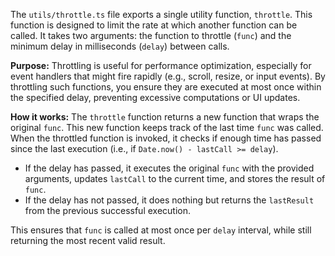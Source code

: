 The `utils/throttle.ts` file exports a single utility function, `throttle`. This function is designed to limit the rate at which another function can be called. It takes two arguments: the function to throttle (`func`) and the minimum delay in milliseconds (`delay`) between calls.

**Purpose:**
Throttling is useful for performance optimization, especially for event handlers that might fire rapidly (e.g., scroll, resize, or input events). By throttling such functions, you ensure they are executed at most once within the specified delay, preventing excessive computations or UI updates.

**How it works:**
The `throttle` function returns a new function that wraps the original `func`. This new function keeps track of the last time `func` was called. When the throttled function is invoked, it checks if enough time has passed since the last execution (i.e., if `Date.now() - lastCall >= delay`).

- If the delay has passed, it executes the original `func` with the provided arguments, updates `lastCall` to the current time, and stores the result of `func`.
- If the delay has not passed, it does nothing but returns the `lastResult` from the previous successful execution.

This ensures that `func` is called at most once per `delay` interval, while still returning the most recent valid result.